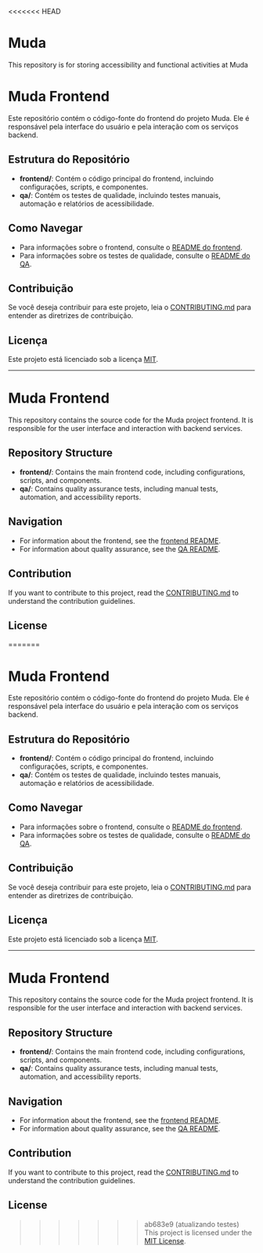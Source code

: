 <<<<<<< HEAD
# Muda
This repository is for storing accessibility and functional activities at Muda

# Muda Frontend

Este repositório contém o código-fonte do frontend do projeto Muda. Ele é responsável pela interface do usuário e pela interação com os serviços backend.

## Estrutura do Repositório

- **frontend/**: Contém o código principal do frontend, incluindo configurações, scripts, e componentes.
- **qa/**: Contém os testes de qualidade, incluindo testes manuais, automação e relatórios de acessibilidade.

## Como Navegar

- Para informações sobre o frontend, consulte o [README do frontend](frontend/README.md).
- Para informações sobre os testes de qualidade, consulte o [README do QA](qa/README.md).

## Contribuição

Se você deseja contribuir para este projeto, leia o [CONTRIBUTING.md](frontend/CONTRIBUTING.md) para entender as diretrizes de contribuição.

## Licença

Este projeto está licenciado sob a licença [MIT](frontend/LICENSE).

---

# Muda Frontend

This repository contains the source code for the Muda project frontend. It is responsible for the user interface and interaction with backend services.

## Repository Structure

- **frontend/**: Contains the main frontend code, including configurations, scripts, and components.
- **qa/**: Contains quality assurance tests, including manual tests, automation, and accessibility reports.

## Navigation

- For information about the frontend, see the [frontend README](frontend/README.md).
- For information about quality assurance, see the [QA README](qa/README.md).

## Contribution

If you want to contribute to this project, read the [CONTRIBUTING.md](frontend/CONTRIBUTING.md) to understand the contribution guidelines.

## License

=======
# Muda Frontend

Este repositório contém o código-fonte do frontend do projeto Muda. Ele é responsável pela interface do usuário e pela interação com os serviços backend.

## Estrutura do Repositório

- **frontend/**: Contém o código principal do frontend, incluindo configurações, scripts, e componentes.
- **qa/**: Contém os testes de qualidade, incluindo testes manuais, automação e relatórios de acessibilidade.

## Como Navegar

- Para informações sobre o frontend, consulte o [README do frontend](frontend/README.md).
- Para informações sobre os testes de qualidade, consulte o [README do QA](qa/README.md).

## Contribuição

Se você deseja contribuir para este projeto, leia o [CONTRIBUTING.md](frontend/CONTRIBUTING.md) para entender as diretrizes de contribuição.

## Licença

Este projeto está licenciado sob a licença [MIT](frontend/LICENSE).

---

# Muda Frontend

This repository contains the source code for the Muda project frontend. It is responsible for the user interface and interaction with backend services.

## Repository Structure

- **frontend/**: Contains the main frontend code, including configurations, scripts, and components.
- **qa/**: Contains quality assurance tests, including manual tests, automation, and accessibility reports.

## Navigation

- For information about the frontend, see the [frontend README](frontend/README.md).
- For information about quality assurance, see the [QA README](qa/README.md).

## Contribution

If you want to contribute to this project, read the [CONTRIBUTING.md](frontend/CONTRIBUTING.md) to understand the contribution guidelines.

## License

>>>>>>> ab683e9 (atualizando testes)
This project is licensed under the [MIT License](frontend/LICENSE).